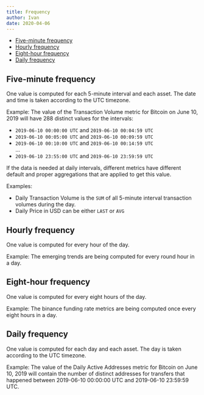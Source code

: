```yaml
---
title: Frequency
author: Ivan
date: 2020-04-06
---
```


- [Five-minute frequency](#five-minute-frequency)
- [Hourly frequency](#hourly-frequency)
- [Eight-hour frequency](#eight-hour-frequency)
- [Daily frequency](#daily-frequency)

## Five-minute frequency

One value is computed for each 5-minute interval and each asset. The date and
time is taken according to the UTC timezone.

Example: The value of the Transaction Volume metric for Bitcoin on June 10, 2019
will have 288 distinct values for the intervals:

- `2019-06-10 00:00:00 UTC` and `2019-06-10 00:04:59 UTC`
- `2019-06-10 00:05:00 UTC` and `2019-06-10 00:09:59 UTC`
- `2019-06-10 00:10:00 UTC` and `2019-06-10 00:14:59 UTC`
<br/>...<br/>
- `2019-06-10 23:55:00 UTC` and `2019-06-10 23:59:59 UTC`

If the data is needed at daily intervals, different metrics have different
default and proper aggregations that are applied to get this value.

Examples:

- Daily Transaction Volume is the `SUM` of all 5-minute interval transaction
  volumes during the day.
- Daily Price in USD can be either `LAST` or `AVG`

## Hourly frequency

One value is computed for every hour of the day.

Example: The emerging trends are being computed for every round hour in a day.

## Eight-hour frequency

One value is computed for every eight hours of the day.

Example: The binance funding rate metrics are being computed once every eight hours in a day.

## Daily frequency

One value is computed for each day and each asset. The day is taken according to
the UTC timezone.

Example: The value of the Daily Active Addresses metric for Bitcoin on June 10,
2019 will contain the number of distinct addresses for transfers that happened
between 2019-06-10 00:00:00 UTC and 2019-06-10 23:59:59 UTC.
